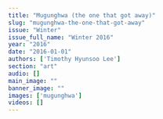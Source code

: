 ```yaml
---
title: "Mugunghwa (the one that got away)"
slug: "mugunghwa-the-one-that-got-away"
issue: "Winter"
issue_full_name: "Winter 2016"
year: "2016"
date: "2016-01-01"
authors: ['Timothy Hyunsoo Lee']
section: "art"
audio: []
main_image: ""
banner_image: ""
images: ['mugunghwa']
videos: []
---
```

